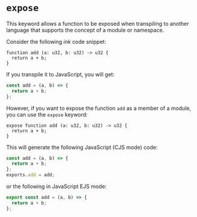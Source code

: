 # `expose`

This keyword allows a function to be exposed when transpiling to another language
that supports the concept of a module or namespace.

Consider the following *ink* code snippet:

```ink
function add (a: u32, b: u32) -> u32 {
  return a + b;
}
```

If you transpile it to JavaScript, you will get:

```javascript
const add = (a, b) => {
  return a + b;
};
```

However, if you want to expose the function `add` as a member of a module, you can use the `expose` keyword:

```ink
expose function add (a: u32, b: u32) -> u32 {
  return a + b;
}
```

This will generate the following JavaScript (CJS mode) code:

```javascript
const add = (a, b) => {
  return a + b;
};
exports.add = add;
```

or the following in JavaScript EJS mode:

```javascript
export const add = (a, b) => {
  return a + b;
};
```
